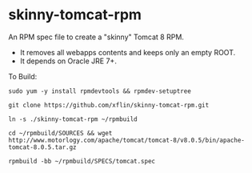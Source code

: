 skinny-tomcat-rpm
=================

An RPM spec file to create a "skinny" Tomcat 8 RPM.

* It removes all webapps contents and keeps only an empty ROOT.
* It depends on Oracle JRE 7+.

To Build:

`sudo yum -y install rpmdevtools && rpmdev-setuptree`

`git clone https://github.com/xflin/skinny-tomcat-rpm.git`

`ln -s ./skinny-tomcat-rpm ~/rpmbuild`

`cd ~/rpmbuild/SOURCES && wget http://www.motorlogy.com/apache/tomcat/tomcat-8/v8.0.5/bin/apache-tomcat-8.0.5.tar.gz`

`rpmbuild -bb ~/rpmbuild/SPECS/tomcat.spec`
